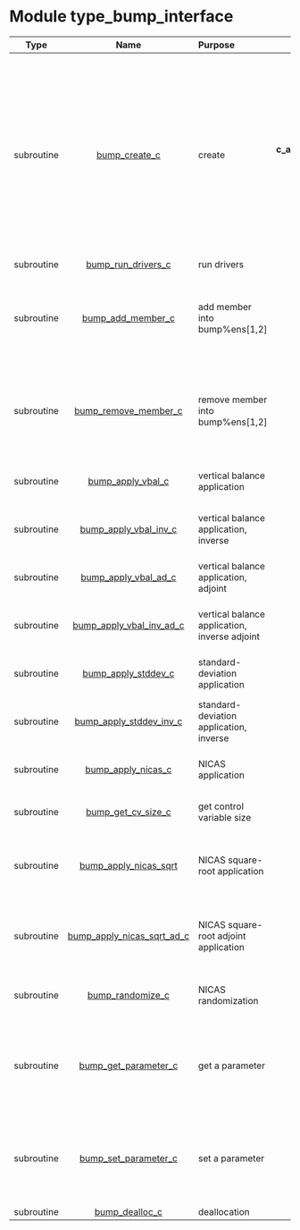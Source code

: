# Module type_bump_interface

| Type | Name | Purpose | Arguments |     | Type | Intent |
| :--: | :--: | :------ | ----: | :-------- | :--: | :----: |
| subroutine | [bump_create_c](https://github.com/JCSDA/saber/tree/develop/src/saber/bump/type_bump_interface.F90#L35) | create | **key_bump**<br>**c_comm**<br>**c_afunctionspace**<br>**c_afieldset**<br>**c_conf**<br>**c_grid** |  BUMP<br> FCKIT MPI communicator wrapper<br> ATLAS function space<br> ATLAS fieldset  (containing geometry features: area, vunit, gmask, smask)<br> FCKIT configuration<br> FCKIT grid configuration | integer(c_int)<br>type(c_ptr)<br>type(c_ptr)<br>type(c_ptr)<br>type(c_ptr)<br>type(c_ptr) | inout<br>in<br>in<br>in<br>in<br>in |
| subroutine | [bump_run_drivers_c](https://github.com/JCSDA/saber/tree/develop/src/saber/bump/type_bump_interface.F90#L69) | run drivers | **key_bump** |  BUMP | integer(c_int) | in |
| subroutine | [bump_add_member_c](https://github.com/JCSDA/saber/tree/develop/src/saber/bump/type_bump_interface.F90#L94) | add member into bump%ens[1,2] | **key_bump**<br>**c_afieldset**<br>**ie**<br>**iens** |  BUMP<br> ATLAS fieldset pointer<br> Ensemble member index<br> Ensemble index | integer(c_int)<br>type(c_ptr)<br>integer(c_int)<br>integer(c_int) | in<br>in<br>in<br>in |
| subroutine | [bump_remove_member_c](https://github.com/JCSDA/saber/tree/develop/src/saber/bump/type_bump_interface.F90#L121) | remove member into bump%ens[1,2] | **key_bump**<br>**c_afieldset**<br>**ie**<br>**iens** |  BUMP<br> ATLAS fieldset pointer<br> Ensemble member index<br> Ensemble index | integer(c_int)<br>type(c_ptr)<br>integer(c_int)<br>integer(c_int) | in<br>in<br>in<br>in |
| subroutine | [bump_apply_vbal_c](https://github.com/JCSDA/saber/tree/develop/src/saber/bump/type_bump_interface.F90#L146) | vertical balance application | **key_bump**<br>**c_afieldset** |  BUMP<br> ATLAS fieldset pointer | integer(c_int)<br>type(c_ptr) | in<br>in |
| subroutine | [bump_apply_vbal_inv_c](https://github.com/JCSDA/saber/tree/develop/src/saber/bump/type_bump_interface.F90#L171) | vertical balance application, inverse | **key_bump**<br>**c_afieldset** |  BUMP<br> ATLAS fieldset pointer | integer(c_int)<br>type(c_ptr) | in<br>in |
| subroutine | [bump_apply_vbal_ad_c](https://github.com/JCSDA/saber/tree/develop/src/saber/bump/type_bump_interface.F90#L196) | vertical balance application, adjoint | **key_bump**<br>**c_afieldset** |  BUMP<br> ATLAS fieldset pointer | integer(c_int)<br>type(c_ptr) | in<br>in |
| subroutine | [bump_apply_vbal_inv_ad_c](https://github.com/JCSDA/saber/tree/develop/src/saber/bump/type_bump_interface.F90#L221) | vertical balance application, inverse adjoint | **key_bump**<br>**c_afieldset** |  BUMP<br> ATLAS fieldset pointer | integer(c_int)<br>type(c_ptr) | in<br>in |
| subroutine | [bump_apply_stddev_c](https://github.com/JCSDA/saber/tree/develop/src/saber/bump/type_bump_interface.F90#L246) | standard-deviation application | **key_bump**<br>**c_afieldset** |  BUMP<br> ATLAS fieldset pointer | integer(c_int)<br>type(c_ptr) | in<br>in |
| subroutine | [bump_apply_stddev_inv_c](https://github.com/JCSDA/saber/tree/develop/src/saber/bump/type_bump_interface.F90#L271) | standard-deviation application, inverse | **key_bump**<br>**c_afieldset** |  BUMP<br> ATLAS fieldset pointer | integer(c_int)<br>type(c_ptr) | in<br>in |
| subroutine | [bump_apply_nicas_c](https://github.com/JCSDA/saber/tree/develop/src/saber/bump/type_bump_interface.F90#L296) | NICAS application | **key_bump**<br>**c_afieldset** |  BUMP<br> ATLAS fieldset pointer | integer(c_int)<br>type(c_ptr) | in<br>in |
| subroutine | [bump_get_cv_size_c](https://github.com/JCSDA/saber/tree/develop/src/saber/bump/type_bump_interface.F90#L321) | get control variable size | **key_bump**<br>**n** |  BUMP<br> Control variable size | integer(c_int)<br>integer(c_int) | in<br>out |
| subroutine | [bump_apply_nicas_sqrt](https://github.com/JCSDA/saber/tree/develop/src/saber/bump/type_bump_interface.F90#L345) | NICAS square-root application | **key_bump**<br>**cv(:)**<br>**c_afieldset** |  BUMP<br> Control variable<br> ATLAS fieldset pointer | integer(c_int)<br>real(c_double)<br>type(c_ptr) | in<br>in<br>in |
| subroutine | [bump_apply_nicas_sqrt_ad_c](https://github.com/JCSDA/saber/tree/develop/src/saber/bump/type_bump_interface.F90#L371) | NICAS square-root adjoint application | **key_bump**<br>**c_afieldset**<br>**cv(:)** |  BUMP<br> ATLAS fieldset pointer<br> Control variable | integer(c_int)<br>type(c_ptr)<br>real(c_double) | in<br>in<br>inout |
| subroutine | [bump_randomize_c](https://github.com/JCSDA/saber/tree/develop/src/saber/bump/type_bump_interface.F90#L396) | NICAS randomization | **key_bump**<br>**c_afieldset** |  BUMP<br> ATLAS fieldset pointer | integer(c_int)<br>type(c_ptr) | in<br>in |
| subroutine | [bump_get_parameter_c](https://github.com/JCSDA/saber/tree/develop/src/saber/bump/type_bump_interface.F90#L423) | get a parameter | **key_bump**<br>**nstr**<br>**cstr(nstr)**<br>**c_afieldset** |  BUMP<br> Parameter name size<br> Parameter name<br> ATLAS fieldset pointer | integer(c_int)<br>integer(c_int)<br>character(kind=c_char)<br>type(c_ptr) | in<br>in<br>in<br>in |
| subroutine | [bump_set_parameter_c](https://github.com/JCSDA/saber/tree/develop/src/saber/bump/type_bump_interface.F90#L456) | set a parameter | **key_bump**<br>**nstr**<br>**cstr(nstr)**<br>**c_afieldset** |  BUMP<br> Parameter name size<br> Parameter name<br> ATLAS fieldset pointer | integer(c_int)<br>integer(c_int)<br>character(kind=c_char)<br>type(c_ptr) | in<br>in<br>in<br>in |
| subroutine | [bump_dealloc_c](https://github.com/JCSDA/saber/tree/develop/src/saber/bump/type_bump_interface.F90#L486) | deallocation | **key_bump** |  BUMP | integer(c_int) | inout |
